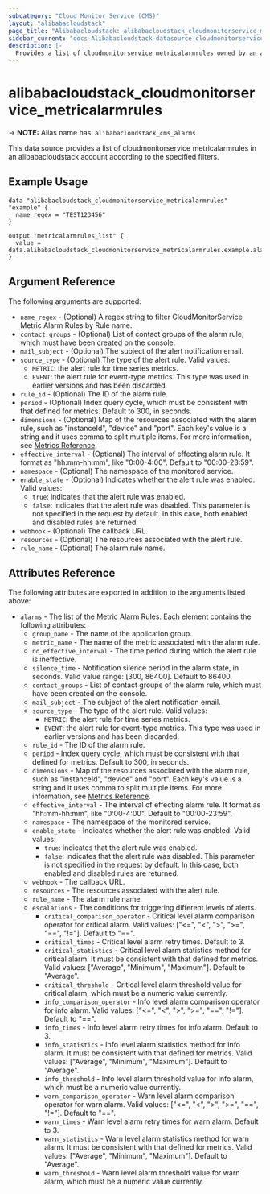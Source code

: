 ```yaml
---
subcategory: "Cloud Monitor Service (CMS)"
layout: "alibabacloudstack"
page_title: "Alibabacloudstack: alibabacloudstack_cloudmonitorservice_metricalarmrules"
sidebar_current: "docs-Alibabacloudstack-datasource-cloudmonitorservice-metricalarmrules"
description: |- 
  Provides a list of cloudmonitorservice metricalarmrules owned by an alibabacloudstack account.
---
```


# alibabacloudstack_cloudmonitorservice_metricalarmrules
-> **NOTE:** Alias name has: `alibabacloudstack_cms_alarms`

This data source provides a list of cloudmonitorservice metricalarmrules in an alibabacloudstack account according to the specified filters.

## Example Usage

```hcl
data "alibabacloudstack_cloudmonitorservice_metricalarmrules" "example" {
  name_regex = "TEST123456"
}

output "metricalarmrules_list" {
  value = data.alibabacloudstack_cloudmonitorservice_metricalarmrules.example.alarms
}
```

## Argument Reference

The following arguments are supported:

* `name_regex` - (Optional) A regex string to filter CloudMonitorService Metric Alarm Rules by Rule name.
* `contact_groups` - (Optional) List of contact groups of the alarm rule, which must have been created on the console.
* `mail_subject` - (Optional) The subject of the alert notification email.
* `source_type` - (Optional) The type of the alert rule. Valid values:
    - `METRIC`: the alert rule for time series metrics.
    - `EVENT`: the alert rule for event-type metrics. This type was used in earlier versions and has been discarded.
* `rule_id` - (Optional) The ID of the alarm rule.
* `period` - (Optional) Index query cycle, which must be consistent with that defined for metrics. Default to 300, in seconds.
* `dimensions` - (Optional) Map of the resources associated with the alarm rule, such as "instanceId", "device" and "port". Each key's value is a string and it uses comma to split multiple items. For more information, see [Metrics Reference](https://www.alibabacloud.com/help/doc-detail/28619.htm).
* `effective_interval` - (Optional) The interval of effecting alarm rule. It format as "hh:mm-hh:mm", like "0:00-4:00". Default to "00:00-23:59".
* `namespace` - (Optional) The namespace of the monitored service.
* `enable_state` - (Optional) Indicates whether the alert rule was enabled. Valid values:
    - `true`: indicates that the alert rule was enabled.
    - `false`: indicates that the alert rule was disabled. This parameter is not specified in the request by default. In this case, both enabled and disabled rules are returned.
* `webhook` - (Optional) The callback URL.
* `resources` - (Optional) The resources associated with the alert rule.
* `rule_name` - (Optional) The alarm rule name.

## Attributes Reference

The following attributes are exported in addition to the arguments listed above:

* `alarms` - The list of the Metric Alarm Rules. Each element contains the following attributes:
  * `group_name` - The name of the application group.
  * `metric_name` - The name of the metric associated with the alarm rule.
  * `no_effective_interval` - The time period during which the alert rule is ineffective.
  * `silence_time` - Notification silence period in the alarm state, in seconds. Valid value range: [300, 86400]. Default to 86400.
  * `contact_groups` - List of contact groups of the alarm rule, which must have been created on the console.
  * `mail_subject` - The subject of the alert notification email.
  * `source_type` - The type of the alert rule. Valid values:
    - `METRIC`: the alert rule for time series metrics.
    - `EVENT`: the alert rule for event-type metrics. This type was used in earlier versions and has been discarded.
  * `rule_id` - The ID of the alarm rule.
  * `period` - Index query cycle, which must be consistent with that defined for metrics. Default to 300, in seconds.
  * `dimensions` - Map of the resources associated with the alarm rule, such as "instanceId", "device" and "port". Each key's value is a string and it uses comma to split multiple items. For more information, see [Metrics Reference](https://www.alibabacloud.com/help/doc-detail/28619.htm).
  * `effective_interval` - The interval of effecting alarm rule. It format as "hh:mm-hh:mm", like "0:00-4:00". Default to "00:00-23:59".
  * `namespace` - The namespace of the monitored service.
  * `enable_state` - Indicates whether the alert rule was enabled. Valid values:
    - `true`: indicates that the alert rule was enabled.
    - `false`: indicates that the alert rule was disabled. This parameter is not specified in the request by default. In this case, both enabled and disabled rules are returned.
  * `webhook` - The callback URL.
  * `resources` - The resources associated with the alert rule.
  * `rule_name` - The alarm rule name.
  * `escalations` - The conditions for triggering different levels of alerts.
    * `critical_comparison_operator` - Critical level alarm comparison operator for critical alarm. Valid values: ["<=", "<", ">", ">=", "==", "!="]. Default to "==".
    * `critical_times` - Critical level alarm retry times. Default to 3.
    * `critical_statistics` - Critical level alarm statistics method for critical alarm. It must be consistent with that defined for metrics. Valid values: ["Average", "Minimum", "Maximum"]. Default to "Average".
    * `critical_threshold` - Critical level alarm threshold value for critical alarm, which must be a numeric value currently.
    * `info_comparison_operator` - Info level alarm comparison operator for info alarm. Valid values: ["<=", "<", ">", ">=", "==", "!="]. Default to "==".
    * `info_times` - Info level alarm retry times for info alarm. Default to 3.
    * `info_statistics` - Info level alarm statistics method for info alarm. It must be consistent with that defined for metrics. Valid values: ["Average", "Minimum", "Maximum"]. Default to "Average".
    * `info_threshold` - Info level alarm threshold value for info alarm, which must be a numeric value currently.
    * `warn_comparison_operator` - Warn level alarm comparison operator for warn alarm. Valid values: ["<=", "<", ">", ">=", "==", "!="]. Default to "==".
    * `warn_times` - Warn level alarm retry times for warn alarm. Default to 3.
    * `warn_statistics` - Warn level alarm statistics method for warn alarm. It must be consistent with that defined for metrics. Valid values: ["Average", "Minimum", "Maximum"]. Default to "Average".
    * `warn_threshold` - Warn level alarm threshold value for warn alarm, which must be a numeric value currently.